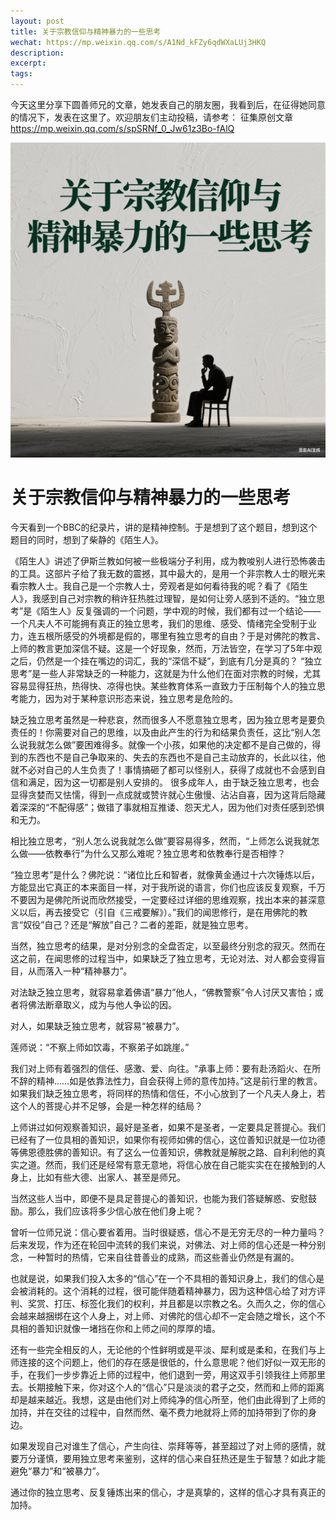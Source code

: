 ```yaml
---
layout: post
title: 关于宗教信仰与精神暴力的一些思考
wechat: https://mp.weixin.qq.com/s/A1Nd_kFZy6qdWXaLUj3HKQ
description: 
excerpt: 
tags:
---
```


今天这里分享下圆善师兄的文章，她发表自己的朋友圈，我看到后，在征得她同意的情况下，发表在这里了。欢迎朋友们主动投稿，请参考： 征集原创文章
 https://mp.weixin.qq.com/s/spSRNf_0_Jw61z3Bo-fAlQ

![](../images/2025-06-27-11-38-04.png)

# 关于宗教信仰与精神暴力的一些思考

今天看到一个BBC的纪录片，讲的是精神控制。于是想到了这个题目，想到这个题目的同时，想到了柴静的《陌生人》。

《陌生人》讲述了伊斯兰教如何被一些极端分子利用，成为教唆别人进行恐怖袭击的工具。这部片子给了我无数的震撼，其中最大的，是用一个非宗教人士的眼光来看宗教人士。我自己是一个宗教人士，旁观者是如何看待我的呢？看了《陌生人》，我感到自己对宗教的稍许狂热胜过理智，是如何让旁人感到不适的。“独立思考”是《陌生人》反复强调的一个问题，学中观的时候，我们都有过一个结论——一个凡夫人不可能拥有真正的独立思考，我们的思维、感受、情绪完全受制于业力，连五根所感受的外境都是假的，哪里有独立思考的自由？于是对佛陀的教言、上师的教言更加深信不疑。这是一个好现象，然而，万法皆空，在学习了5年中观之后，仍然是一个挂在嘴边的词汇，我的“深信不疑”，到底有几分是真的？
“独立思考”是一些人非常缺乏的一种能力，这就是为什么他们在面对宗教的时候，尤其容易显得狂热，热得快、凉得也快。某些教育体系一直致力于压制每个人的独立思考能力，因为对于某种意识形态来说，独立思考是危险的。

缺乏独立思考虽然是一种悲哀，然而很多人不愿意独立思考，因为独立思考是要负责任的！你需要对自己的思维，以及由此产生的行为和结果负责任，这比“别人怎么说我就怎么做”要困难得多。就像一个小孩，如果他的决定都不是自己做的，得到的东西也不是自己争取来的、失去的东西也不是自己主动放弃的，长此以往，他就不必对自己的人生负责了！事情搞砸了都可以怪别人，获得了成就也不会感到自信和满足，因为这一切都是别人安排的。
很多成年人，由于缺乏独立思考，也会显得贪婪而又怯懦，得到一点成就或赞许就心生傲慢、沾沾自喜，因为这背后隐藏着深深的“不配得感”；做错了事就相互推诿、怨天尤人，因为他们对责任感到恐惧和无力。

相比独立思考，“别人怎么说我就怎么做”要容易得多，然而，“上师怎么说我就怎么做——依教奉行”为什么又那么难呢？独立思考和依教奉行是否相悖？

“独立思考”是什么？佛陀说：“诸位比丘和智者，就像黄金通过十六次锤炼以后，方能显出它真正的本来面目一样，对于我所说的语言，你们也应该反复观察，千万不要因为是佛陀所说而欣然接受，一定要经过详细的思维观察，找出本来的甚深意义以后，再去接受它（引自《三戒要解》）。”我们的闻思修行，是在用佛陀的教言“奴役”自己？还是“解放”自己？二者的差距，就是独立思考。

当然，独立思考的结果，是对分别念的全盘否定，以至最终分别念的寂灭。然而在这之前，在闻思修的过程当中，如果缺乏了独立思考，无论对法、对人都会变得盲目，从而落入一种“精神暴力”。

对法缺乏独立思考，就容易拿着佛语“暴力”他人，“佛教警察”令人讨厌又害怕；或者将佛法断章取义，成为与他人争讼的因。

对人，如果缺乏独立思考，就容易“被暴力”。

莲师说：“不察上师如饮毒，不察弟子如跳崖。”

我们对上师有着强烈的信任、感激、爱、向往。“承事上师：要有赴汤蹈火、在所不辞的精神……如是依靠法性力，自会获得上师的意传加持。”这是前行里的教言。如果我们缺乏独立思考，将同样的热情和信任，不小心放到了一个凡夫人身上，若这个人的菩提心并不足够，会是一种怎样的结局？

上师讲过如何观察善知识，最好是圣者，如果不是圣者，一定要具足菩提心。我们已经有了一位具相的善知识，如果你有视师如佛的信心，这位善知识就是一位功德等佛恩德胜佛的善知识。有了这么一位善知识，佛教就是解脱之路、自利利他的真实之道。然而，我们还是经常有意无意地，将信心放在自己能实实在在接触到的人身上，比如有些大德、出家人、甚至是师兄。

当然这些人当中，即便不是具足菩提心的善知识，也能为我们答疑解惑、安慰鼓励。那么，我们应该将多少信心放在他们身上呢？

曾听一位师兄说：信心要省着用。当时很疑惑，信心不是无穷无尽的一种力量吗？后来发现，作为还在轮回中流转的我们来说，对佛法、对上师的信心还是一种分别念，一种暂时的热情，它来自往昔善业的成熟，而这些善业仍然是有漏的。

也就是说，如果我们投入太多的“信心”在一个不具相的善知识身上，我们的信心是会被消耗的。这个消耗的过程，很可能伴随着精神暴力，因为这种信心给了对方评判、奖赏、打压、标签化我们的权利，并且都是以宗教之名。久而久之，你的信心会越来越捆绑在这个人身上，对上师、对佛陀的信心却不一定会随之增长，这个不具相的善知识就像一堵挡在你和上师之间的厚厚的墙。

还有一些完全相反的人，无论他的个性鲜明或是平淡、犀利或是柔和，在我们与上师连接的这个问题上，他们的存在感是很低的，什么意思呢？他们好似一双无形的手，在我们一步步靠近上师的过程中，他们退到一旁，用这双手引领我往上师那里去。长期接触下来，你对这个人的“信心”只是淡淡的君子之交，然而和上师的距离却是越来越近。我想，这是由他们对上师纯净的信心所至，他们由此得到了上师的加持，并在交往的过程中，自然而然、毫不费力地就将上师的加持带到了你的身边。

如果发现自己对谁生了信心，产生向往、崇拜等等，甚至超过了对上师的感情，就要万分谨慎，要用独立思考来鉴别，这样的信心来自狂热还是生于智慧？如此才能避免“暴力”和“被暴力”。

通过你的独立思考、反复锤炼出来的信心，才是真挚的，这样的信心才具有真正的加持。

